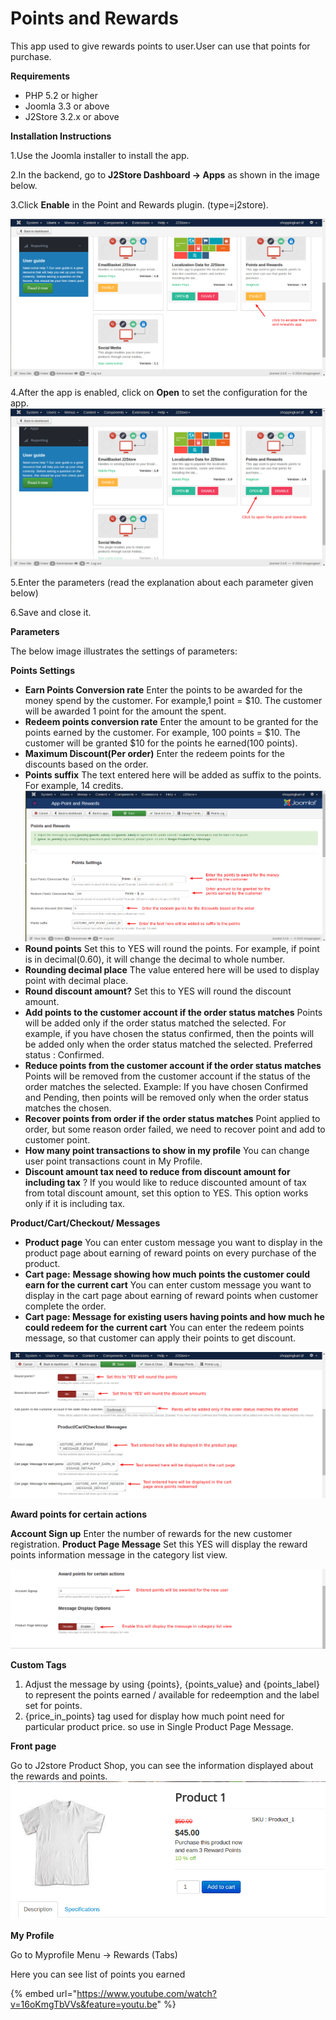 # Points and Rewards

This app used to give rewards points to user.User can use that points for purchase.

**Requirements**

* PHP 5.2 or higher
* Joomla 3.3 or above
* J2Store 3.2.x or above

**Installation Instructions**

1.Use the Joomla installer to install the app.

2.In the backend, go to **J2Store Dashboard -&gt; Apps** as shown in the image below.

3.Click **Enable** in the Point and Rewards plugin. \(type=j2store\).

![pr\_01](https://raw.githubusercontent.com/j2store/doc-images/master/apps/Points%20and%20rewards/pointsandrewards_01.png)

4.After the app is enabled, click on **Open** to set the configuration for the app. ![pr\_02](https://raw.githubusercontent.com/j2store/doc-images/master/apps/Points%20and%20rewards/pointsandrewards_02.png) 

5.Enter the parameters \(read the explanation about each parameter given below\)

6.Save and close it.

**Parameters**

The below image illustrates the settings of parameters:

**Points Settings**

* **Earn Points Conversion rate** Enter the points to be awarded for the money spend by the customer. For example,1 point = $10. The customer will be awarded 1 point for the amount the spent.
* **Redeem points conversion rate** Enter the amount to be granted for the points earned by the customer. For example, 100 points = $10. The customer will be granted $10 for the points he earned\(100 points\).
* **Maximum Discount\(Per order\)** Enter the redeem points for the discounts based on the order.
* **Points suffix** The text entered here will be added as suffix to the points. For example, 14 credits. ![pr\_03](https://raw.githubusercontent.com/j2store/doc-images/master/apps/Points%20and%20rewards/pointsandrewards_03.png)
* **Round points** Set this to YES will round the points. For example, if point is in decimal\(0.60\), it will change the decimal to whole number.
* **Rounding decimal place** The value entered here will be used to display point with decimal place.
* **Round discount amount?** Set this to YES will round the discount amount.
* **Add points to the customer account if the order status matches** Points will be added only if the order status matched the selected. For example, if you have chosen the status confirmed, then the points will be added only when the order status matched the selected. Preferred status : Confirmed.
* **Reduce points from the customer account if the order status matches** Points will be removed from the customer account if the status of the order matches the selected. Example: If you have chosen Confirmed and Pending, then points will be removed only when the order status matches the chosen.
* **Recover points from order if the order status matches** Point applied to order, but some reason order failed, we need to recover point and add to customer point.
* **How many point transactions to show in my profile** You can change user point transactions count in My Profile.
* **Discount amount tax need to reduce from discount amount for including tax** ? If you would like to reduce discounted amount of tax from total discount amount, set this option to YES. This option works only if it is including tax.

**Product/Cart/Checkout/ Messages**

* **Product page** You can enter custom message you want to display in the product page about earning of reward points on every purchase of the product.
* **Cart page:** **Message showing how much points the customer could earn for the current cart** You can enter custom message you want to display in the cart page about earning of reward points when customer complete the order.
* **Cart page: Message for existing users having points and how much he could redeem for the current cart** You can enter the redeem points message, so that customer can apply their points to get discount.

![pr\_04](https://raw.githubusercontent.com/j2store/doc-images/master/apps/Points%20and%20rewards/pointsandrewards_04.png)

**Award points for certain actions**

**Account Sign up** Enter the number of rewards for the new customer registration. **Product Page Message** Set this YES will display the reward points information message in the category list view.

![pr\_05](https://raw.githubusercontent.com/j2store/doc-images/master/apps/Points%20and%20rewards/pointsandrewards_05.png)

**Custom Tags**

1. Adjust the message by using {points}, {points_value} and {points_label} to represent the points earned / available for redeemption and the label set for points.
2. {price_in_points} tag used for display how much point need for particular product price. so use in Single Product Page Message.

**Front page**

Go to J2store Product Shop, you can see the information displayed about the rewards and points. ![pr\_06](https://raw.githubusercontent.com/j2store/doc-images/master/apps/Points%20and%20rewards/pointsandrewards_06.png)

**My Profile**

Go to Myprofile Menu -&gt; Rewards \(Tabs\)

Here you can see list of points you earned

{% embed url="https://www.youtube.com/watch?v=16oKmgTbVVs&feature=youtu.be" %}



